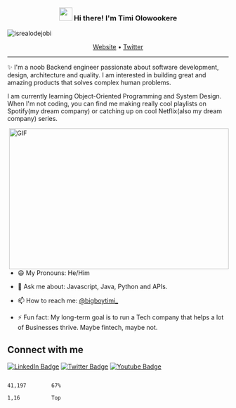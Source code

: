 <!-- Heading -->
<h3 align="center"><img src = "https://raw.githubusercontent.com/MartinHeinz/MartinHeinz/master/wave.gif" width = 30px> Hi there! I'm Timi Olowookere</h3>

<!-- Profile Views -->

<p align="left"> <img src="https://komarev.com/ghpvc/?username=lauragift21&label=Profile%20views&color=0e75b6&style=flat" alt="isrealodejobi" />
</p>

<p align="center">
  <a href="#">Website</a> •
  <a href="https://twitter.com/bigboytimi">Twitter</a>
</p>

 <!-- About section -->

---
✨  I'm a noob Backend engineer passionate about software development, design, architecture and quality. I am interested in building great and amazing products that solves complex human problems.

I am currently learning Object-Oriented Programming and System Design. When I'm not coding, you can find me making really cool playlists on Spotify(my dream company) or catching up on cool Netflix(also my dream company) series.

<!-- code gif-->
<img align="right" alt="GIF" src="./code.gif" width="500" height="320" />

- 😄 My Pronouns: He/Him

- 💬 Ask me about: Javascript, Java, Python and APIs.

- 📫 How to reach me: [@bigboytimi_](https://twitter.com/bigboytimi)

- ⚡  Fun fact: My long-term goal is to run a Tech company that helps a lot of Businesses thrive. Maybe fintech, maybe not.

<!-- About section: END -->


<!-- Conecct section -->

<h2>Connect with me </h3>
    <p>
        <a href="https://www.linkedin.com/in/olowookere-timilehin-9046aa171/"><img src="https://img.shields.io/badge/-Timi%20Olowookere%20-blue?style=plastic&amp;labelColor=blue&amp;logo=LinkedIn&amp;link=https://linkedin.com/in/olowookere-timilehin-9046aa172" alt="LinkedIn Badge"></a>
         <a href="https://twitter.com/@lauragift_
/"><img src="https://img.shields.io/badge/-Timi Olowookere-informational?style=plastic&amp;labelColor=informational&amp;logo=Twitter&amp;link=https://twitter.com/Dev_180Memes" alt="Twitter Badge"></a>
<a href="#"><img src="https://img.shields.io/badge/-Timi Olowookere-informational?style=plastic&amp;labelColor=informational&amp;logo=YouTube&amp;link=https://twitter.com/Dev_180Memes" alt="Youtube Badge"></a>
   </p>

 <!-- Conecct section: END -->

  <!-- GitHub section -->

 
<!-- THE END -->



                                                                                                                                                      41,197        67%
                                                                                                                                                      1,16          Top
